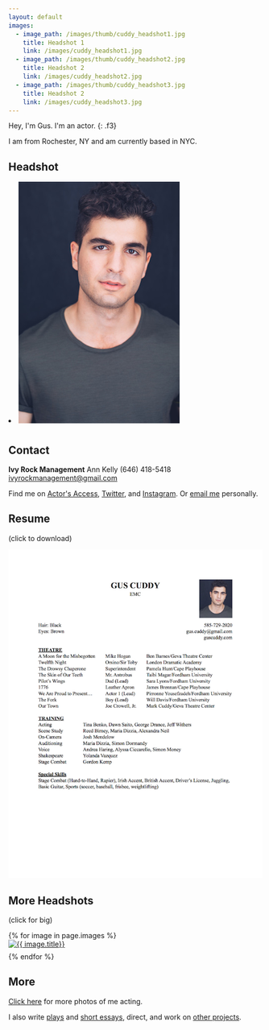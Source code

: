 ```yaml
---
layout: default
images:
  - image_path: /images/thumb/cuddy_headshot1.jpg
    title: Headshot 1
    link: /images/cuddy_headshot1.jpg
  - image_path: /images/thumb/cuddy_headshot2.jpg
    title: Headshot 2
    link: /images/cuddy_headshot2.jpg
  - image_path: /images/thumb/cuddy_headshot3.jpg
    title: Headshot 2
    link: /images/cuddy_headshot3.jpg
---
```


Hey, I'm Gus. I'm an actor.
{: .f3}

I am from Rochester, NY and am currently based in NYC.

## Headshot

<li style="padding-bottom:.5rem;">
  <a href="/images/cuddy_headshot.jpg">
    <img src="/images/thumb/cuddy_headshot.jpg" alt="Headshot"/>
  </a>
</li>

## Contact

**Ivy Rock Management**
Ann Kelly
(646) 418-5418
ivyrockmanagement@gmail.com

Find me on [Actor's Access](http://resumes.actorsaccess.com/guscuddy), [Twitter](http://twitter.com/guscuddy), and [Instagram](http://instagram.com/guscuddy). Or [email me](mailto:gus.cuddy@gmail.com) personally.

## Resume

(click to download)

<a href="/files/cuddy_resume.pdf"><img src="/images/cuddy_resume.jpg" alt="resume"/></a>

## More Headshots

(click for big)

<ul style="list-style:none; padding-left:0;" class="photo-gallery">
  {% for image in page.images %}
    <li style="padding-bottom:.5rem;">
      <a href="{{ image.link }}">
        <img src="{{ image.image_path }}" alt="{{ image.title}}"/>
      </a>
    </li>
  {% endfor %}
</ul>

## More

[Click here](/a) for more photos of me acting.

I also write [plays](/plays) and [short essays](/blog), direct, and work on [other projects](/projects).
